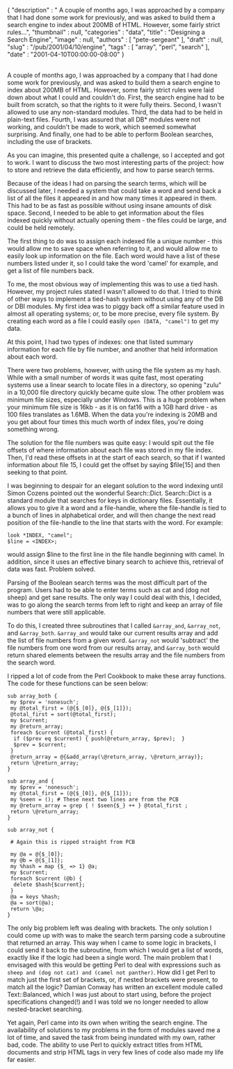 {
   "description" : " A couple of months ago, I was approached by a company that I had done some work for previously, and was asked to build them a search engine to index about 200MB of HTML. However, some fairly strict rules...",
   "thumbnail" : null,
   "categories" : "data",
   "title" : "Designing a Search Engine",
   "image" : null,
   "authors" : [
      "pete-sergeant"
   ],
   "draft" : null,
   "slug" : "/pub/2001/04/10/engine",
   "tags" : [
      "array",
      "perl",
      "search"
   ],
   "date" : "2001-04-10T00:00:00-08:00"
}





\
A couple of months ago, I was approached by a company that I had done
some work for previously, and was asked to build them a search engine to
index about 200MB of HTML. However, some fairly strict rules were laid
down about what I could and couldn't do. First, the search engine had to
be built from scratch, so that the rights to it were fully theirs.
Second, I wasn't allowed to use any non-standard modules. Third, the
data had to be held in plain-text files. Fourth, I was assured that all
DB\* modules were not working, and couldn't be made to work, which
seemed somewhat surprising. And finally, one had to be able to perform
Boolean searches, including the use of brackets.

As you can imagine, this presented quite a challenge, so I accepted and
got to work. I want to discuss the two most interesting parts of the
project: how to store and retrieve the data efficiently, and how to
parse search terms.

Because of the ideas I had on parsing the search terms, which will be
discussed later, I needed a system that could take a word and send back
a list of all the files it appeared in and how many times it appeared in
them. This had to be as fast as possible without using insane amounts of
disk space. Second, I needed to be able to get information about the
files indexed quickly without actually opening them - the files could be
large, and could be held remotely.

The first thing to do was to assign each indexed file a unique number -
this would allow me to save space when referring to it, and would allow
me to easily look up information on the file. Each word would have a
list of these numbers listed under it, so I could take the word 'camel'
for example, and get a list of file numbers back.

To me, the most obvious way of implementing this was to use a tied hash.
However, my project rules stated I wasn't allowed to do that. I tried to
think of other ways to implement a tied-hash system without using any of
the DB or DBI modules. My first idea was to piggy back off a similar
feature used in almost all operating systems; or, to be more precise,
every file system. By creating each word as a file I could easily
`open (DATA, "camel")` to get my data.

At this point, I had two types of indexes: one that listed summary
information for each file by file number, and another that held
information about each word.

There were two problems, however, with using the file system as my hash.
While with a small number of words it was quite fast, most operating
systems use a linear search to locate files in a directory, so opening
"zulu" in a 10,000 file directory quickly became quite slow. The other
problem was minimum file sizes, especially under Windows. This is a huge
problem when your minimum file size is 16kb - as it is on fat16 with a
1GB hard drive - as 100 files translates as 1.6MB. When the data you're
indexing is 20MB and you get about four times this much worth of index
files, you're doing something wrong.

The solution for the file numbers was quite easy: I would spit out the
file offsets of where information about each file was stored in my file
index. Then, I'd read these offsets in at the start of each search, so
that if I wanted information about file 15, I could get the offset by
saying \$file\[15\] and then seeking to that point.

I was beginning to despair for an elegant solution to the word indexing
until Simon Cozens pointed out the wonderful Search::Dict. Search::Dict
is a standard module that searches for keys in dictionary files.
Essentially, it allows you to give it a word and a file-handle, where
the file-handle is tied to a bunch of lines in alphabetical order, and
will then change the next read position of the file-handle to the line
that starts with the word. For example:

    look *INDEX, "camel";
    $line = <INDEX>;

would assign \$line to the first line in the file handle beginning with
camel. In addition, since it uses an effective binary search to achieve
this, retrieval of data was fast. Problem solved.

Parsing of the Boolean search terms was the most difficult part of the
program. Users had to be able to enter terms such as cat and (dog not
sheep) and get sane results. The only way I could deal with this, I
decided, was to go along the search terms from left to right and keep an
array of file numbers that were still applicable.

To do this, I created three subroutines that I called `&array_and`,
`&array_not`, and `&array_both`. `&array_and` would take our current
results array and add the list of file numbers from a given word.
`&array_not` would 'subtract' the file numbers from one word from our
results array, and `&array_both` would return shared elements between
the results array and the file numbers from the search word.

I ripped a lot of code from the Perl Cookbook to make these array
functions. The code for these functions can be seen below:

    sub array_both {
     my $prev = 'nonesuch';
     my @total_first = (@{$_[0]}, @{$_[1]});
     @total_first = sort(@total_first);
     my $current;
     my @return_array;
     foreach $current (@total_first) {
      if ($prev eq $current) { push(@return_array, $prev);  }
      $prev = $current;
     }
     @return_array = @{&add_array(\@return_array, \@return_array)};
     return \@return_array;
    }

    sub array_and {
     my $prev = 'nonesuch';
     my @total_first = (@{$_[0]}, @{$_[1]});
     my %seen = (); # These next two lines are from the PCB
     my @return_array = grep { ! $seen{$_} ++ } @total_first ;
     return \@return_array;
    }

    sub array_not {

     # Again this is ripped straight from PCB

     my @a = @{$_[0]};
     my @b = @{$_[1]};
     my %hash = map {$_ => 1} @a;
     my $current;
     foreach $current (@b) {
      delete $hash{$current};
     }
     @a = keys %hash;
     @a = sort(@a);
     return \@a;
    }

The only big problem left was dealing with brackets. The only solution I
could come up with was to make the search term parsing code a subroutine
that returned an array. This way when I came to some logic in brackets,
I could send it back to the subroutine, from which I would get a list of
words, exactly like if the logic had been a single word. The main
problem that I envisaged with this would be getting Perl to deal with
expressions such as `sheep and (dog not cat) and (camel not panther)`.
How did I get Perl to match just the first set of brackets, or, if
nested brackets were present, to match all the logic? Damian Conway has
written an excellent module called Text::Balanced, which I was just
about to start using, before the project specifications changed(!) and I
was told we no longer needed to allow nested-bracket searching.

Yet again, Perl came into its own when writing the search engine. The
availability of solutions to my problems in the form of modules saved me
a lot of time, and saved the task from being inundated with my own,
rather bad, code. The ability to use Perl to quickly extract titles from
HTML documents and strip HTML tags in very few lines of code also made
my life far easier.


